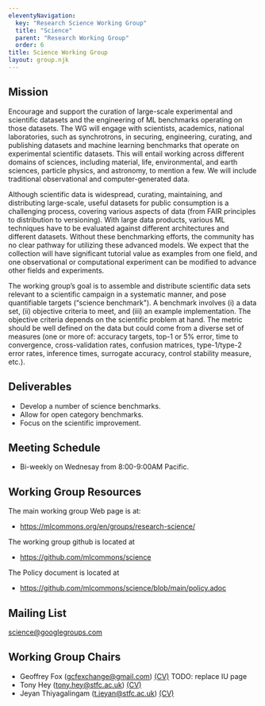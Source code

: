 ```yaml
---
eleventyNavigation:
  key: "Research Science Working Group"
  title: "Science"
  parent: "Research Working Group"
  order: 6
title: Science Working Group
layout: group.njk
---
```


## Mission

Encourage and support the curation of large-scale experimental and
scientific datasets and the engineering of ML benchmarks operating on
those datasets. The WG will engage with scientists, academics,
national laboratories, such as synchrotrons, in securing, engineering,
curating, and publishing datasets and machine learning benchmarks that
operate on experimental scientific datasets. This will entail working
across different domains of sciences, including material, life,
environmental, and earth sciences, particle physics, and astronomy, to
mention a few. We will include traditional observational and
computer-generated data.

Although scientific data is widespread, curating, maintaining, and
distributing large-scale, useful datasets for public consumption is a
challenging process, covering various aspects of data (from FAIR
principles to distribution to versioning). With large data products,
various ML techniques have to be evaluated against different
architectures and different datasets. Without these benchmarking
efforts, the community has no clear pathway for utilizing these
advanced models. We expect that the collection will have significant
tutorial value as examples from one field, and one observational or
computational experiment can be modified to advance other fields and
experiments.

The working group’s goal is to assemble and distribute scientific data
sets relevant to a scientific campaign in a systematic manner, and
pose quantifiable targets (“science benchmark"). A benchmark involves
(i) a data set, (ii) objective criteria to meet, and (iii) an example
implementation. The objective criteria depends on the scientific
problem at hand. The metric should be well defined on the data but
could come from a diverse set of measures (one or more of: accuracy
targets, top-1 or 5% error, time to convergence, cross-validation
rates, confusion matrices, type-1/type-2 error rates, inference times,
surrogate accuracy, control stability measure, etc.).  

## Deliverables

* Develop a number of science benchmarks.
* Allow for open category benchmarks.
* Focus on the scientific improvement.

## Meeting Schedule

* Bi-weekly on Wednesay from 8:00-9:00AM Pacific.

## Working Group Resources

The main working group Web page is at: 

* <https://mlcommons.org/en/groups/research-science/>

The working group github is located at 

* <https://github.com/mlcommons/science>

The Policy document is located at 

* <https://github.com/mlcommons/science/blob/main/policy.adoc>


## Mailing List

science@googlegroups.com

## Working Group Chairs

  * Geoffrey Fox (gcfexchange@gmail.com) [(CV)](https://luddy.indiana.edu/contact/profile/?profile_id=203) TODO: replace IU page
  * Tony Hey (tony.hey@stfc.ac.uk) [(CV)](https://www.scd.stfc.ac.uk/Pages/Tony-Hey.aspx)
  * Jeyan Thiyagalingam (t.jeyan@stfc.ac.uk) [(CV)](https://www.scd.stfc.ac.uk/Pages/sciml-profile-jeyan.aspx)


